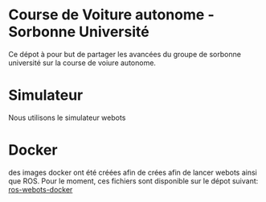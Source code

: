 # Course de Voiture autonome - Sorbonne Université

Ce dépot à pour but de partager les avancées du groupe de sorbonne université sur la course de voiure autonome.


# Simulateur
Nous utilisons le simulateur webots

# Docker
des images docker ont été créées afin de crées afin de lancer webots ainsi que ROS. Pour le moment, ces fichiers sont disponible sur le dépot suivant: [ros-webots-docker](https://github.com/Teiwin/ros-webots-docker)



